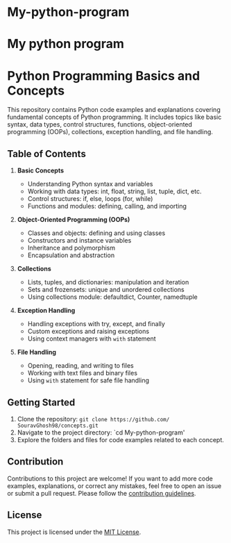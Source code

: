 # My-python-program
# My python program
# Python Programming Basics and Concepts

This repository contains Python code examples and explanations covering fundamental concepts of Python programming. It includes topics like basic syntax, data types, control structures, functions, object-oriented programming (OOPs), collections, exception handling, and file handling.

## Table of Contents

1. **Basic Concepts**
    - Understanding Python syntax and variables
    - Working with data types: int, float, string, list, tuple, dict, etc.
    - Control structures: if, else, loops (for, while)
    - Functions and modules: defining, calling, and importing
    
2. **Object-Oriented Programming (OOPs)**
    - Classes and objects: defining and using classes
    - Constructors and instance variables
    - Inheritance and polymorphism
    - Encapsulation and abstraction
    
3. **Collections**
    - Lists, tuples, and dictionaries: manipulation and iteration
    - Sets and frozensets: unique and unordered collections
    - Using collections module: defaultdict, Counter, namedtuple

4. **Exception Handling**
    - Handling exceptions with try, except, and finally
    - Custom exceptions and raising exceptions
    - Using context managers with `with` statement

5. **File Handling**
    - Opening, reading, and writing to files
    - Working with text files and binary files
    - Using `with` statement for safe file handling

## Getting Started

1. Clone the repository: `git clone https://github.com/ SouravGhosh98/concepts.git`
2. Navigate to the project directory: `cd My-python-program'
3. Explore the folders and files for code examples related to each concept.

## Contribution

Contributions to this project are welcome! If you want to add more code examples, explanations, or correct any mistakes, feel free to open an issue or submit a pull request. Please follow the [contribution guidelines](CONTRIBUTING.md).

## License

This project is licensed under the [MIT License](LICENSE).

